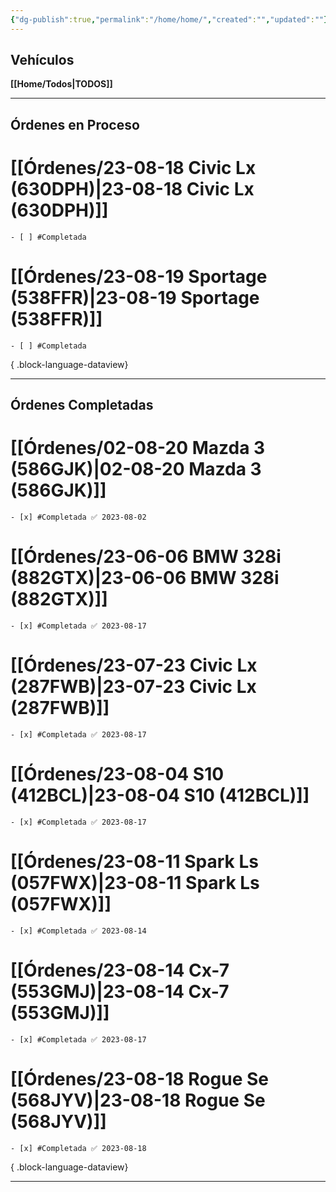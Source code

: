 ```yaml
---
{"dg-publish":true,"permalink":"/home/home/","created":"","updated":""}
---
```



## Vehículos

**[[Home/Todos\|TODOS]]**

---

## Órdenes en Proceso 

# [[Órdenes/23-08-18 Civic Lx (630DPH)\|23-08-18 Civic Lx (630DPH)]]

    - [ ] #Completada
# [[Órdenes/23-08-19 Sportage (538FFR)\|23-08-19 Sportage (538FFR)]]

    - [ ] #Completada

{ .block-language-dataview} 

---

## Órdenes Completadas

# [[Órdenes/02-08-20 Mazda 3 (586GJK)\|02-08-20 Mazda 3 (586GJK)]]

    - [x] #Completada ✅ 2023-08-02
# [[Órdenes/23-06-06  BMW 328i (882GTX)\|23-06-06  BMW 328i (882GTX)]]

    - [x] #Completada ✅ 2023-08-17
# [[Órdenes/23-07-23 Civic Lx (287FWB)\|23-07-23 Civic Lx (287FWB)]]

    - [x] #Completada ✅ 2023-08-17
# [[Órdenes/23-08-04  S10 (412BCL)\|23-08-04  S10 (412BCL)]]

    - [x] #Completada ✅ 2023-08-17
# [[Órdenes/23-08-11 Spark Ls (057FWX)\|23-08-11 Spark Ls (057FWX)]]

    - [x] #Completada ✅ 2023-08-14
# [[Órdenes/23-08-14 Cx-7 (553GMJ)\|23-08-14 Cx-7 (553GMJ)]]

    - [x] #Completada ✅ 2023-08-17
# [[Órdenes/23-08-18 Rogue Se (568JYV)\|23-08-18 Rogue Se (568JYV)]]

    - [x] #Completada ✅ 2023-08-18

{ .block-language-dataview} 

---
